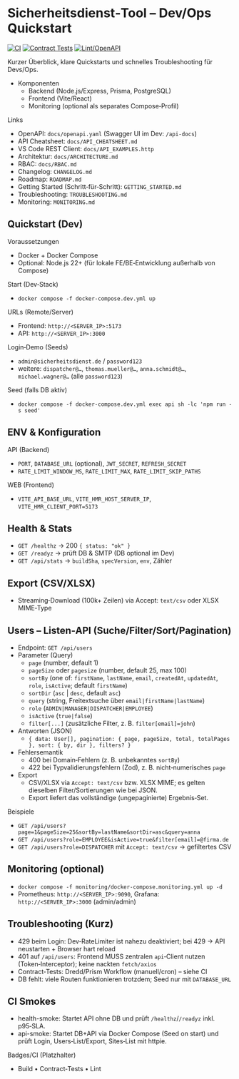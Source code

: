 # Sicherheitsdienst‑Tool – Dev/Ops Quickstart

[![CI](https://github.com/Commandershadow9/sicherheitsdienst-tool/actions/workflows/ci.yml/badge.svg?branch=main)](https://github.com/Commandershadow9/sicherheitsdienst-tool/actions/workflows/ci.yml)
[![Contract Tests](https://github.com/Commandershadow9/sicherheitsdienst-tool/actions/workflows/contract-tests.yml/badge.svg?branch=main)](https://github.com/Commandershadow9/sicherheitsdienst-tool/actions/workflows/contract-tests.yml)
[![Lint/OpenAPI](https://github.com/Commandershadow9/sicherheitsdienst-tool/actions/workflows/lint-openapi.yml/badge.svg?branch=main)](https://github.com/Commandershadow9/sicherheitsdienst-tool/actions/workflows/lint-openapi.yml)

Kurzer Überblick, klare Quickstarts und schnelles Troubleshooting für Devs/Ops.

- Komponenten
  - Backend (Node.js/Express, Prisma, PostgreSQL)
  - Frontend (Vite/React)
  - Monitoring (optional als separates Compose‑Profil)

Links
- OpenAPI: `docs/openapi.yaml` (Swagger UI im Dev: `/api-docs`)
- API Cheatsheet: `docs/API_CHEATSHEET.md`
- VS Code REST Client: `docs/API_EXAMPLES.http`
- Architektur: `docs/ARCHITECTURE.md`
- RBAC: `docs/RBAC.md`
- Changelog: `CHANGELOG.md`
- Roadmap: `ROADMAP.md`
- Getting Started (Schritt‑für‑Schritt): `GETTING_STARTED.md`
- Troubleshooting: `TROUBLESHOOTING.md`
- Monitoring: `MONITORING.md`

## Quickstart (Dev)

Voraussetzungen
- Docker + Docker Compose
- Optional: Node.js 22+ (für lokale FE/BE‑Entwicklung außerhalb von Compose)

Start (Dev‑Stack)
- `docker compose -f docker-compose.dev.yml up`

URLs (Remote/Server)
- Frontend: `http://<SERVER_IP>:5173`
- API:     `http://<SERVER_IP>:3000`

Login‑Demo (Seeds)
- `admin@sicherheitsdienst.de` / `password123`
- weitere: `dispatcher@…`, `thomas.mueller@…`, `anna.schmidt@…`, `michael.wagner@…` (alle `password123`)

Seed (falls DB aktiv)
- `docker compose -f docker-compose.dev.yml exec api sh -lc 'npm run -s seed'`

## ENV & Konfiguration

API (Backend)
- `PORT`, `DATABASE_URL` (optional), `JWT_SECRET`, `REFRESH_SECRET`
- `RATE_LIMIT_WINDOW_MS`, `RATE_LIMIT_MAX`, `RATE_LIMIT_SKIP_PATHS`

WEB (Frontend)
- `VITE_API_BASE_URL`, `VITE_HMR_HOST_SERVER_IP`, `VITE_HMR_CLIENT_PORT=5173`

## Health & Stats
- `GET /healthz` → 200 `{ status: "ok" }`
- `GET /readyz` → prüft DB & SMTP (DB optional im Dev)
- `GET /api/stats` → `buildSha`, `specVersion`, `env`, Zähler

## Export (CSV/XLSX)
- Streaming‑Download (100k+ Zeilen) via Accept: `text/csv` oder XLSX MIME‑Type

## Users – Listen‑API (Suche/Filter/Sort/Pagination)
- Endpoint: `GET /api/users`
- Parameter (Query)
  - `page` (number, default 1)
  - `pageSize` oder `pagesize` (number, default 25, max 100)
  - `sortBy` (one of: `firstName`, `lastName`, `email`, `createdAt`, `updatedAt`, `role`, `isActive`; default `firstName`)
  - `sortDir` (`asc` | `desc`, default `asc`)
  - `query` (string, Freitextsuche über `email|firstName|lastName`)
  - `role` (`ADMIN|MANAGER|DISPATCHER|EMPLOYEE`)
  - `isActive` (`true|false`)
  - `filter[...]` (zusätzliche Filter, z. B. `filter[email]=john`)
- Antworten (JSON)
  - `{ data: User[], pagination: { page, pageSize, total, totalPages }, sort: { by, dir }, filters? }`
- Fehlersemantik
  - 400 bei Domain‑Fehlern (z. B. unbekanntes `sortBy`)
  - 422 bei Typvalidierungsfehlern (Zod), z. B. nicht‑numerisches `page`
- Export
  - CSV/XLSX via `Accept: text/csv` bzw. XLSX MIME; es gelten dieselben Filter/Sortierungen wie bei JSON.
  - Export liefert das vollständige (ungepaginierte) Ergebnis‑Set.

Beispiele
- `GET /api/users?page=1&pageSize=25&sortBy=lastName&sortDir=asc&query=anna`
- `GET /api/users?role=EMPLOYEE&isActive=true&filter[email]=@firma.de`
- `GET /api/users?role=DISPATCHER` mit `Accept: text/csv` → gefiltertes CSV

## Monitoring (optional)
- `docker compose -f monitoring/docker-compose.monitoring.yml up -d`
- Prometheus: `http://<SERVER_IP>:9090`, Grafana: `http://<SERVER_IP>:3000` (admin/admin)

## Troubleshooting (Kurz)
- 429 beim Login: Dev‑RateLimiter ist nahezu deaktiviert; bei 429 → API neustarten + Browser hart reload
- 401 auf `/api/users`: Frontend MUSS zentralen `api`‑Client nutzen (Token‑Interceptor); keine nackten `fetch/axios`
- Contract‑Tests: Dredd/Prism Workflow (manuell/cron) – siehe CI
- DB fehlt: viele Routen funktionieren trotzdem; Seed nur mit `DATABASE_URL`

## CI Smokes
- health-smoke: Startet API ohne DB und prüft `/healthz`/`/readyz` inkl. p95‑SLA.
- api-smoke: Startet DB+API via Docker Compose (Seed on start) und prüft Login, Users‑List/Export, Sites‑List mit httpie.

Badges/CI (Platzhalter)
- Build • Contract‑Tests • Lint
